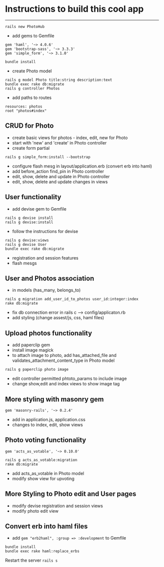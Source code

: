 # Instructions to build this cool app
-----------------------------------

```
rails new PhotoHub
```
- add gems to Gemfile
```
gem 'haml', '~> 4.0.6'
gem 'bootstrap-sass', '~> 3.3.3'
gem 'simple_form', '~> 3.1.0'
```
 
```
bundle install
 ```
 - create Photo model
 ``` 
 rails g model Photo title:string description:text
 bundle exec rake db:migrate
 rails g controller Photos 
 ```
 - add paths to routes
 ```
 resources: photos
 root "photos#index"
 ```

CRUD for Photo
-
- create basic views for photos - index, edit, new for Photo
- start with 'new' and 'create' in Photo controller
- create form partial

```
rails g simple_form:install --bootstrap
```
- configure flash mesg in layout/application.erb (convert erb into haml)
- add before_action find_pin in Photo controller
- edit, show, delete and update in Photo controller
- edit, show, delete and update changes in views

User functionality
-
- add devise gem to Gemfile
```
rails g devise install
rails g devise:install
```
- follow the instructions for devise
```
rails g devise:views
rails g devise User
bundle exec rake db:migrate
```
- registration and session features
- flash mesgs

User and Photos association
-
 - in models (has_many, belongs_to)

```
rails g migration add_user_id_to_photos user_id:integer:index
rake db:migrate
```
- fix db connection error in rails c  --> config/applicaton.rb
- add styling (change assest/js, css, haml files)

Upload photos functionality
-
- add paperclip gem
- install image magick
- to attach image to photo, add has_attached_file and validates_attachment_content_type in Photo model
```
rails g paperclip photo image
```
- edit controller permitted phtoto_params to include image
- change show,edit and index views to show image tag

More styling with masonry gem
-
 ```
 gem 'masonry-rails', '~> 0.2.4'
 ```
- add in application.js, application.css
- changes to index, edit, show views

Photo voting functionality
-
```
gem 'acts_as_votable', '~> 0.10.0'
```
```
rails g acts_as_votable:migration
rake db:migrate
```
- add acts_as_votable in Photo model
- modify show view for upvoting

More Styling to Photo edit and User pages
-
- modify devise registration and session views
- modify photo edit view


Convert erb into haml files
-
- add `gem "erb2haml", :group => :development` to Gemfile
``` 
bundle install
bundle exec rake haml:replace_erbs
```
Restart the server `rails s`



